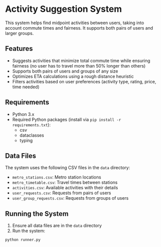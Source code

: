 # Activity Suggestion System

This system helps find midpoint activities between users, taking into account commute times and fairness. It supports both pairs of users and larger groups.

## Features

- Suggests activities that minimize total commute time while ensuring fairness (no user has to travel more than 50% longer than others)
- Supports both pairs of users and groups of any size
- Optimizes ETA calculations using a rough distance heuristic
- Filters activities based on user preferences (activity type, rating, price, time needed)

## Requirements

- Python 3.x
- Required Python packages (install via `pip install -r requirements.txt`):
  - csv
  - dataclasses
  - typing

## Data Files

The system uses the following CSV files in the `data` directory:
- `metro_stations.csv`: Metro station locations
- `metro_timetable.csv`: Travel times between stations
- `activities.csv`: Available activities with their details
- `user_requests.csv`: Requests from pairs of users
- `user_group_requests.csv`: Requests from groups of users

## Running the System

1. Ensure all data files are in the `data` directory
2. Run the system:
```bash
python runner.py
```

